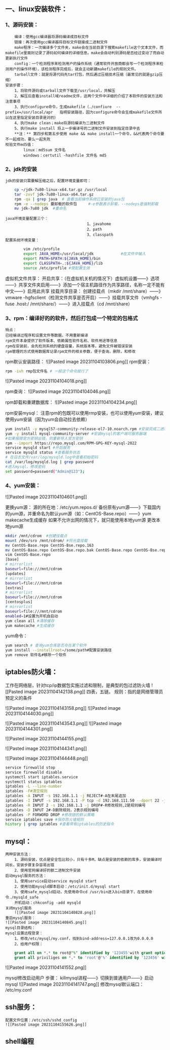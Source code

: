 ## 一、linux安装软件：
### 1、源码安装：
		编译：使用gcc编译器将源码编译成目标文件
		链接：再次使用gcc编译器将目标文件链接成二进制文件
		make程序：一次编译多个文件夹，make会在当前目录下搜索makefile这个文本文件，而makefile里面则记录了源码如何编译的详细信息。make会自动判别源码是否经过变动了而自动更新执行文件
		config：一个检测程序来检测用户的操作系统（通常软件开放商都会写一个检测程序来检测用户的操作环境），该检测程序完成后，就会主动新建makefile的规则文件。
		tarball文件：就是将源代码先tar打包，然后通过压缩技术压缩（最常见的就是gzip压缩）
	安装步骤：
		1、将软件源码或tarball文件下载至/usr/local，并解压
		2、解压后查看install域readme文件，这两个文件中详细的介绍了本软件的安装方法和注意事项
		3、执行configure命令，生成makefile（./confiure  --prefix=/usr/local/apr   指明安装路径，因为configure命令会生成makefile文件所以在这里指定安装目录是对的）
		4、执行make clean；make将源码编译为二进制文件
		5、执行make install 将上一步编译号的二进制文件安装到指定目录中去
		**注：** 第四步和第五步使用 make && make install一个命令，&&代表两个命令要不一起成功，要么一起失败
	校验文件md5值：
			linux：md5sum 文件名
			windows：certutil -hashfile 文件名 md5
### 2、jdk的安装
	jdk的安装只需要解压缩之后，配置环境变量即可：
```bash
	cp ~/jdk-7u80-linux-x64.tar.gz /usr/local
	tar -zxvf jdk-7u80-linux-x64.tar.gz
	rpm -qa | grep java  # 查看当前操作系统已安装的java包
	rpm -e --nodeps 要卸载的软件包     #-e参数表示卸载，--nodeps是强制卸载
	mv jdk-7u80 jdk  #重命名
```
	java环境变量配置三个：
										1、javahome
										2、path
										3、classpath
	配置系统环境变量：
```bash
		vim /etc/profile
		export JAVA_HOME=/usr/local/jdk            #在文件中输入
		export PATH=$PATH:${JAVA_HOME}/bin
		export CLASSPATH=.:${JAVA_HOME}/lib
		source /etc/profile #使配置生效
```

虚拟机文件共享：
	开启共享：（在虚拟机关机的情况下）虚拟机设置——》选项——》共享文件夹启用——》添加一个宿主机路径作为共享路径，名称一定不能有中文——》启用此共享
	挂载共享目录：
			创建挂载点（mkdir  /mnt/share）——》vmware -hgfsclient（检测文件共享是否开启）——》挂载共享文件（vmhgfs -fuse  .host:/ /mnt/share/）——》进入挂载点（cd /mnt/share）

### 3、rpm：编译好的的软件，然后打包成一个特定的包格式
	特点：
	已经编译过程序和设置文件等数据，不用重新编译
	rpm文件本身提供了软件版本、依赖属性软件名称、软件用途等信息
	rpm在安装前，会先检测系统的硬盘容量，系统版本等，避免文件被错误安装
	rpm管理的方式使用数据库记录rpm文件的相关参数，便于查询，删除，和修改
rpm默认安装路径：
	![[Pasted image 20231104103806.png]]
rpm安装：
```bash
rpm -ivh rmp包文件名 # 一般这个命令就行了
```
![[Pasted image 20231104104018.png]]

rpm查询：
![[Pasted image 20231104104046.png]]

rpm卸载和重建数据库：
![[Pasted image 20231104104234.png]]

rpm安装mysql：
注意rpm的包既可以使用rmp安装，也可以使用yum安装，建议使用yum安装（因为yum会自动拉去依赖）
```bash
yum install -y mysql57-community-release-el7-10.noarch.rpm #安装完成二进制文件
yum -y install mysql-community-server #安装mysql的客户端可服务器端
#如果报错官方密钥出错，则重新导入官方密钥
rpm --import https://repo.mysql.com/RPM-GPG-KEY-mysql-2022
service mysqld start #开启服务
service mysqld status #查看服务状态
# 在日志文件/var/log/mysqld.log中查看初始密码
cat /var/log/mysqld.log | grep password
#进入mysql，修改密码
set password=password("Admin@123");
```

### 4、yum安装：
![[Pasted image 20231104104601.png]]

更换yum源：
源的所在地：/etc/yum.repos.d/
备份原有yum源——》下载国内的yum源，并重命名为默认yum源（如：CentOS-Base.repo）——》yum makecache生成缓存
如果不允许出网的情况下，就只能使用本地yum源
更改本地yum源
```bash
mkdir /mnt/cdrom  #创建挂载点
mount /dev/sro /mnt/cdrom/ #将光盘挂载
mv CentOS-Base.repo CentOS-Bse.repo.163
mv CentOS-Base.repo CentOS-Bse.repo.bak CentOS-Base.repo CentOS-Bse.repo
vim CentOS-Base.repo 
[base]
# mirrorlist
baseurl=file:///mnt/cdrom
[updates]
# mirrorlist
baseurl=file:///mnt/cdrom
[extras]
# mirrorlist
baseurl=file:///mnt/cdrom
[centosplus]
# mirrorlist
baseurl=file:///mnt/cdrom
enabled=1#设置为开机自启动
yum clean all #清除缓存
yum makecache #生成缓存
```
yum命令：
```bash
yum search # 查询yum仓库是否存在某个软件
yum install --installroot=/some/path#配置安装路径
yum remove 软件名#移除一个软件
```




## iptables防火墙：
工作在网络层，针对tcp/ip数据包实施过滤和限制，是典型的包过滤防火墙
![[Pasted image 20231104142138.png]]
四表，五链。
规则：指的是网络管理员预定义的条件

![[Pasted image 20231104143158.png]]
![[Pasted image 20231104144030.png]]


![[Pasted image 20231104143543.png]]
![[Pasted image 20231104144301.png]]



![[Pasted image 20231104144155.png]]


![[Pasted image 20231104144341.png]]


![[Pasted image 20231104144448.png]]

```bash
service firewalld stop
service firewalld disable
systemctl start iptables.service
systemctl status iptables
iptables -L --line-number
iptables -F#清空规则
iptables -A INPUT -s 192.168.1.1 -j REJECT#-A在末尾追加
iptables -I INPUT -s 192.168.1.1 -P tcp -d 192.168.111.50 --dport 22 -j ACCEPT#-I指的是在首行添加规则
iptables -R INPUT 2 -s 192.168.1.1 -j DROP#-R修改规则,2是规则编号
iptables -D INPUT 2#-D删除规则，2表示规则编号
iptables -P FORWORD DROP #修改链的默认策略
service iptables save #保存防火墙规则
history | grep iptables #查看带有iptables的历史指令
```



## mysql：
	两种安装方法：
		1、源码安装，优点是安全包比较小，只有十多M，缺点是安装的依赖的库多，安装编译时间长，安装步骤复杂容易出错
		2、使用官网编译好的额二进制文件安装
	启动mysql服务的方法：
		1、使用service启动service mysqld start
		2、使用功能mysqld脚本启动：/etc/init.d/mysql start
		3、使用safe_mysqld启动，先使用命令cd /usr/bin进入bin目录下，在使用命令./mysqld_safe
		开机启动：chkconfig -add mysqld
	关闭mysql服务
		![[Pasted image 20231104140828.png]]
	重启mysql服务：
	![[Pasted image 20231104140845.png]]
	mysql目录结构：
	mysql设置远程登录：
		1、修改/etc/mysql/my.conf，找到bind-address=127.0.0.1改为0.0.0.0
		2、给用户权限：
```sql
	grant all on *.* to root@"%" identified by '123455'with grant option;
	grant all priviliges on *.* to 'root'@'%' identified by '123456' with grant option;
```
![[Pasted image 20231104141552.png]]

mysql修改启动用户
	步骤：
	killmysql进程——》切换到普通用户——》启动mysql
	![[Pasted image 20231104141747.png]]
	修改mysql默认端口：
	/etc/my.conf


## ssh服务：
	配置文件位置：/etc/ssh/sshd_config
	![[Pasted image 20231104155626.png]]

## shell编程

